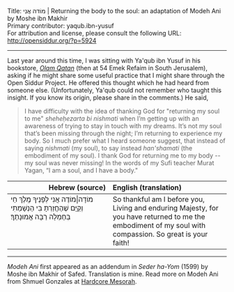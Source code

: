 <html>
<head></head>
<body>
Title: מוֹדה אֲנִי | Returning the body to the soul: an adaptation of Modeh Ani by Moshe ibn Makhir<br />
Primary contributor: yaqub.ibn-yusuf<br />
For attribution and license, please consult the following URL: <a href="http://opensiddur.org/?p=5924">http://opensiddur.org/?p=5924</a>
<p />
<hr />

Last year around this time, I was sitting with Ya'qub ibn Yusuf in  his bookstore, <em><a href="http://www.olamqatan.com">Olam Qatan</a></em> (then at 54 Emek Refaim in South Jerusalem), asking if he might share some useful practice that I might share through the Open Siddur Project. He offered this thought which he had heard from someone else. (Unfortunately, Ya'qub could not remember who taught this insight. If you know its origin, please share in the comments.) He said,

<blockquote>
I have difficulty with the idea of thanking God for "returning my soul to me" <em>sheheḥezarta bi nishmati</em> when I’m getting up with an awareness of trying to stay in touch with my dreams. It’s not my soul that’s been missing through the night; I’m returning to experience my body. So I much prefer what I heard someone suggest, that instead of saying <em>nishmati</em> (my soul), to say instead <em>han'shamati</em> (the embodiment of my soul). I thank God for returning me to my body -- my soul was never missing! In the words of my Sufi teacher Murat Yagan, “I am a soul, and I have a body."</blockquote>

<table style="margin-left: auto;margin-right: auto;" class="draggable">
<thead><tr><th id="x" style="text-align: right;">Hebrew (source)</th><th style="text-align: left;">English (translation)</th></tr></thead>
<tbody>
<tr><td style="vertical-align:top;" width="46%">
<div class="liturgy"><span lang="he">
מוֹדָה|מוֹדֶה אֲנִי לְפָנֶיךָ
מֶֽלֶךְ חַי וְקַיָּם
שֶׁהֶחֱזַרְתָּ בִּי
הַנְשָׁמַתִי
בְּחֶמְלָה
רַבָּה אֱמוּנָתֶךָ‏׃
</span></div></td>
 
<td style="vertical-align:top;" width="53%"><div class="english">
So thankful am I before you,
Living and enduring Majesty,
for you have returned to me 
the embodiment of my soul
with compassion.
So great is your faith!</td>
</tr>
</tbody></table>

<hr />

<em>Modeh Ani</em> first appeared as an addendum in <em>Seder ha-Yom</em> (1599) by Moshe ibn Makhir of Safed. Translation is mine. Read more on Modeh Ani from Shmuel Gonzales at <a href="https://hardcoremesorah.wordpress.com/2011/08/20/modeh-ani-i-give-thanks-before-you/">Hardcore Mesorah</a>.
</body>
</html>